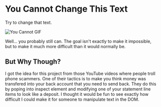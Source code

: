 # You Cannot Change This Text

Try to change that text.

![You Cannot GIF](https://media.giphy.com/media/JAsQFizhjABkk3iNMD/giphy.gif)

Well... you probably still can. The goal isn't exactly to make it impossible, but to make it much more difficult than it would normally be.

## But Why Though?

I got the idea for this project from those YouTube videos where people troll phone scammers. One of their tactics is to make you think money was transfered into your back account that you need to send back. They do this by poping into inspect element and modifying one of your statement line items to look like a deposit. I thought it would be fun to see exactly how difficult I could make it for someone to manipulate text in the DOM.